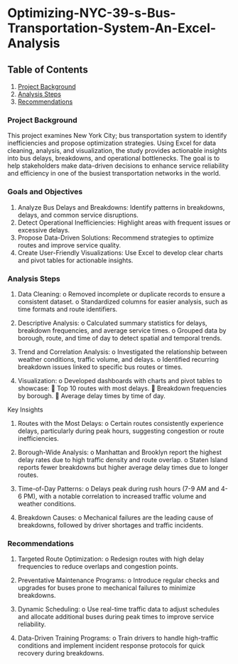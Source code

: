 # Optimizing-NYC-39-s-Bus-Transportation-System-An-Excel-Analysis

## Table of Contents
1. [Project Background]()
2. [Analysis Steps]()
3. [Recommendations]()

### Project Background
This project examines New York City; bus transportation system to identify
inefficiencies and propose optimization strategies. Using Excel for data cleaning,
analysis, and visualization, the study provides actionable insights into bus delays,
breakdowns, and operational bottlenecks. The goal is to help stakeholders make
data-driven decisions to enhance service reliability and efficiency in one of the
busiest transportation networks in the world.

### Goals and Objectives
1. Analyze Bus Delays and Breakdowns: Identify patterns in breakdowns,
delays, and common service disruptions.
2. Detect Operational Inefficiencies: Highlight areas with frequent issues or
excessive delays.
3. Propose Data-Driven Solutions: Recommend strategies to optimize routes
and improve service quality.
4. Create User-Friendly Visualizations: Use Excel to develop clear charts and
pivot tables for actionable insights.

### Analysis Steps
1. Data Cleaning:
o Removed incomplete or duplicate records to ensure a consistent
dataset.
o Standardized columns for easier analysis, such as time formats and
route identifiers.

2. Descriptive Analysis:
o Calculated summary statistics for delays, breakdown frequencies, and
average service times.
o Grouped data by borough, route, and time of day to detect spatial and
temporal trends.
3. Trend and Correlation Analysis:
o Investigated the relationship between weather conditions, traffic
volume, and delays.
o Identified recurring breakdown issues linked to specific bus routes or
times.
4. Visualization:
o Developed dashboards with charts and pivot tables to showcase:
 Top 10 routes with most delays.
 Breakdown frequencies by borough.
 Average delay times by time of day.

Key Insights
1. Routes with the Most Delays:
o Certain routes consistently experience delays, particularly during peak
hours, suggesting congestion or route inefficiencies.

2. Borough-Wide Analysis:
o Manhattan and Brooklyn report the highest delay rates due to high
traffic density and route overlap.
o Staten Island reports fewer breakdowns but higher average delay times
due to longer routes.
3. Time-of-Day Patterns:
o Delays peak during rush hours (7-9 AM and 4-6 PM), with a notable
correlation to increased traffic volume and weather conditions.

4. Breakdown Causes:
o Mechanical failures are the leading cause of breakdowns, followed by
driver shortages and traffic incidents.

### Recommendations
1. Targeted Route Optimization:
o Redesign routes with high delay frequencies to reduce overlaps and
congestion points.

2. Preventative Maintenance Programs:
o Introduce regular checks and upgrades for buses prone to mechanical
failures to minimize breakdowns.

3. Dynamic Scheduling:
o Use real-time traffic data to adjust schedules and allocate additional
buses during peak times to improve service reliability.

4. Data-Driven Training Programs:
o Train drivers to handle high-traffic conditions and implement incident
response protocols for quick recovery during breakdowns.
